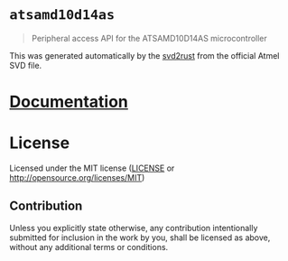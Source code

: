 # `atsamd10d14as`

> Peripheral access API for the ATSAMD10D14AS microcontroller

This was generated automatically by the
[svd2rust](https://github.com/japaric/svd2rust) from the official Atmel SVD
file.

# [Documentation](https://docs.rs/atsamd10d14as)

# License

Licensed under the MIT license ([LICENSE](LICENSE) or http://opensource.org/licenses/MIT)

## Contribution

Unless you explicitly state otherwise, any contribution intentionally submitted
for inclusion in the work by you, shall be licensed as above, without any
additional terms or conditions.
